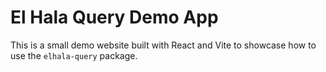 # El Hala Query Demo App

This is a small demo website built with React and Vite to showcase how to use the `elhala-query` package.
